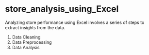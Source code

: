 # store_analysis_using_Excel
Analyzing store performance using Excel involves a series of steps to extract insights from the data. 
1) Data Cleaning
2) Data Preprocessing
3) Data Analysis
